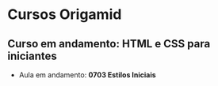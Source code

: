 # Cursos Origamid

## Curso em andamento: HTML e CSS para iniciantes
- Aula em andamento: **0703 Estilos Iniciais**